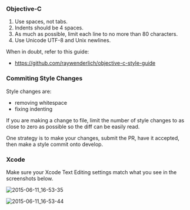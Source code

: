 ### Objective-C

1. Use spaces, not tabs.
2. Indents should be 4 spaces.
3. As much as possible, limit each line to no more than 80 characters.
4. Use Unicode UTF-8 and Unix newlines.

When in doubt, refer to this guide:

* https://github.com/raywenderlich/objective-c-style-guide

### Commiting Style Changes

Style changes are:

* removing whitespace
* fixing indenting

If you are making a change to file, limit the number of style changes to as close to zero as possible so the diff can be easily read.

One strategy is to make your changes, submit the PR, have it accepted, then make a style commit onto develop.

### Xcode

Make sure your Xcode Text Editing settings match what you see in the screenshots below.

![2015-06-11_16-53-35](https://cloud.githubusercontent.com/assets/466104/8110104/c816d50e-105a-11e5-949e-96752e3e5b1f.png)

![2015-06-11_16-53-44](https://cloud.githubusercontent.com/assets/466104/8110117/e887b5e2-105a-11e5-81dc-5b7bf0e5dc26.png)
